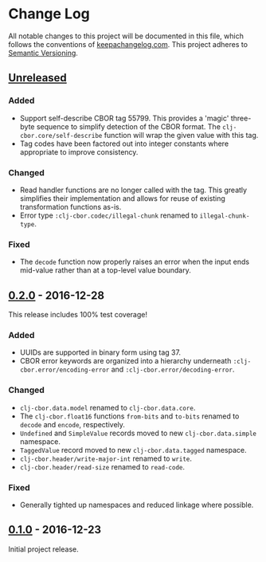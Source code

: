 Change Log
==========

All notable changes to this project will be documented in this file, which
follows the conventions of [keepachangelog.com](http://keepachangelog.com/).
This project adheres to [Semantic Versioning](http://semver.org/).

## [Unreleased]

### Added
- Support self-describe CBOR tag 55799. This provides a 'magic' three-byte
  sequence to simplify detection of the CBOR format. The
  `clj-cbor.core/self-describe` function will wrap the given value with this
  tag.
- Tag codes have been factored out into integer constants where appropriate to
  improve consistency.

### Changed
- Read handler functions are no longer called with the tag. This greatly
  simplifies their implementation and allows for reuse of existing
  transformation functions as-is.
- Error type `:clj-cbor.codec/illegal-chunk` renamed to `illegal-chunk-type`.

### Fixed
- The `decode` function now properly raises an error when the input ends
  mid-value rather than at a top-level value boundary.

## [0.2.0] - 2016-12-28

This release includes 100% test coverage!

### Added
- UUIDs are supported in binary form using tag 37.
- CBOR error keywords are organized into a hierarchy underneath
  `:clj-cbor.error/encoding-error` and `:clj-cbor.error/decoding-error`.

### Changed
- `clj-cbor.data.model` renamed to `clj-cbor.data.core`.
- The `clj-cbor.float16` functions `from-bits` and `to-bits` renamed to
  `decode` and `encode`, respectively.
- `Undefined` and `SimpleValue` records moved to new `clj-cbor.data.simple`
  namespace.
- `TaggedValue` record moved to new `clj-cbor.data.tagged` namespace.
- `clj-cbor.header/write-major-int` renamed to `write`.
- `clj-cbor.header/read-size` renamed to `read-code`.

### Fixed
- Generally tighted up namespaces and reduced linkage where possible.

## [0.1.0] - 2016-12-23

Initial project release.

[Unreleased]: https://github.com/greglook/clj-cbor/compare/0.2.0...HEAD
[0.2.0]: https://github.com/greglook/clj-cbor/compare/0.1.0...0.2.0
[0.1.0]: https://github.com/greglook/clj-cbor/tag/0.1.0
